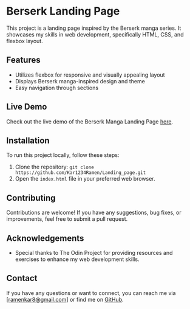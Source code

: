 
# Berserk Landing Page

This project is a landing page inspired by the Berserk manga series. It showcases my skills in web development, specifically HTML, CSS, and flexbox layout.

## Features

- Utilizes flexbox for responsive and visually appealing layout
- Displays Berserk manga-inspired design and theme
- Easy navigation through sections

## Live Demo

Check out the live demo of the Berserk Manga Landing Page [here](https://kar1234ramen.github.io/Landing_page/).


## Installation

To run this project locally, follow these steps:

1. Clone the repository: `git clone https://github.com/Kar1234Ramen/Landing_page.git`
2. Open the `index.html` file in your preferred web browser.

## Contributing

Contributions are welcome! If you have any suggestions, bug fixes, or improvements, feel free to submit a pull request.


## Acknowledgements

- Special thanks to The Odin Project for providing resources and exercises to enhance my web development skills.

## Contact

If you have any questions or want to connect, you can reach me via [ramenkar8@gmail.com] or find me on [GitHub](https://github.com/Kar1234Ramen).
